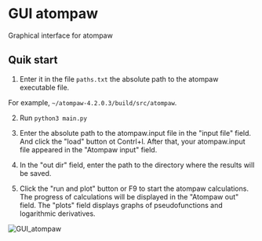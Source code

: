 # GUI atompaw

Graphical interface for atompaw

## Quik start

1) Enter it in the file `paths.txt` the absolute path to the atompaw executable file.

For example, `~/atompaw-4.2.0.3/build/src/atompaw`.

2) Run `python3 main.py`
   
4) Enter the absolute path to the atompaw.input file in the "input file" field.
   And click the "load" button ot Contrl+l.
   After that, your atompaw.input file appeared in the "Atompaw input" field.

5) In the "out dir" field, enter the path to the directory where the results will be saved.

7) Click the "run and plot" button or F9 to start the atompaw calculations.
   The progress of calculations will be displayed in the "Atompaw out" field.
   The "plots" field displays graphs of pseudofunctions and logarithmic derivatives.

 ![GUI_atompaw](img/GUI_atompaw.png)





